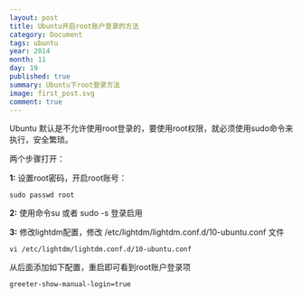 ```yaml
---
layout: post
title: Ubuntu开启root账户登录的方法
category: Document
tags: ubuntu
year: 2014
month: 11
day: 19
published: true
summary: Ubuntu下root登录方法
image: first_post.svg
comment: true
---
```


Ubuntu 默认是不允许使用root登录的，要使用root权限，就必须使用sudo命令来执行，安全繁琐。

两个步骤打开：

**1:** 设置root密码，开启root账号：

```
sudo passwd root
```

**2:** 使用命令su 或者 sudo -s 登录启用

**3:** 修改lightdm配置，修改 /etc/lightdm/lightdm.conf.d/10-ubuntu.conf 文件

```
vi /etc/lightdm/lightdm.conf.d/10-ubuntu.conf
```

从后面添加如下配置，重启即可看到root账户登录项

```
greeter-show-manual-login=true
```
